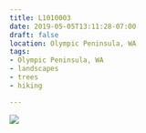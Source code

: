 ```yaml
---
title: L1010003
date: 2019-05-05T13:11:28-07:00
draft: false
location: Olympic Peninsula, WA
tags:
- Olympic Peninsula, WA
- landscapes
- trees
- hiking

---
```

![](https://d17enza3bfujl8.cloudfront.net/L1010003.jpg)
